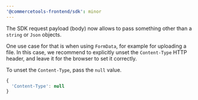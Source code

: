 ```yaml
---
'@commercetools-frontend/sdk': minor
---
```


The SDK request payload (body) now allows to pass something other than a `string` or `Json` objects.

One use case for that is when using `FormData`, for example for uploading a file.
In this case, we recommend to explicitly unset the `Content-Type` HTTP header, and leave it for the browser to set it correctly.

To unset the `Content-Type`, pass the `null` value.

```js
{
  'Content-Type': null
}
```
